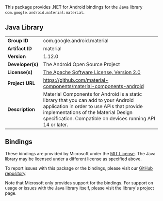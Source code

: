 This package provides .NET for Android bindings for the Java library `com.google.android.material:material`.

## Java Library

| | |
|-|-|
| **Group ID** | com.google.android.material |
| **Artifact ID** | material |
| **Version** | 1.12.0 |
| **Developer(s)** | The Android Open Source Project |
| **License(s)** | [The Apache Software License, Version 2.0](http://www.apache.org/licenses/LICENSE-2.0.txt) |
| **Project URL** | https://github.com/material-components/material-components-android |
| **Description** | Material Components for Android is a static library that you can add to your Android application in order to use APIs that provide implementations of the Material Design specification. Compatible on devices running API 14 or later. |

## Bindings

These bindings are provided by Microsoft under the [MIT License](https://opensource.org/licenses/MIT). The Java
library may be licensed under a different license as specified above.

To report issues with this package or the bindings, please visit our [GitHub repository](https://aka.ms/androidx).

Note that Microsoft only provides support for the bindings. For support on
usage or issues with the Java library itself, please visit the library's project page.
